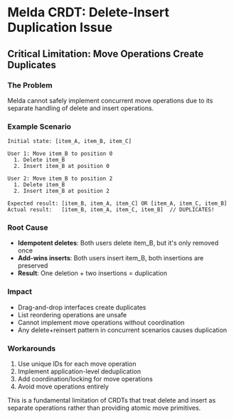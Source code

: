 # Melda CRDT: Delete-Insert Duplication Issue

## Critical Limitation: Move Operations Create Duplicates

### The Problem
Melda cannot safely implement concurrent move operations due to its separate handling of delete and insert operations.

### Example Scenario
```
Initial state: [item_A, item_B, item_C]

User 1: Move item_B to position 0
  1. Delete item_B
  2. Insert item_B at position 0

User 2: Move item_B to position 2  
  1. Delete item_B
  2. Insert item_B at position 2

Expected result: [item_B, item_A, item_C] OR [item_A, item_C, item_B]
Actual result:   [item_B, item_A, item_C, item_B]  // DUPLICATES!
```

### Root Cause
- **Idempotent deletes**: Both users delete item_B, but it's only removed once
- **Add-wins inserts**: Both users insert item_B, both insertions are preserved
- **Result**: One deletion + two insertions = duplication

### Impact
- Drag-and-drop interfaces create duplicates
- List reordering operations are unsafe
- Cannot implement move operations without coordination
- Any delete+reinsert pattern in concurrent scenarios causes duplication

### Workarounds
1. Use unique IDs for each move operation
2. Implement application-level deduplication
3. Add coordination/locking for move operations
4. Avoid move operations entirely

This is a fundamental limitation of CRDTs that treat delete and insert as separate operations rather than providing atomic move primitives.